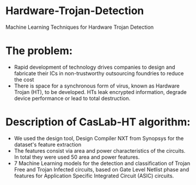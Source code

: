 # Hardware-Trojan-Detection
Machine Learning Techniques for Hardware Trojan Detection 

# The problem:

- Rapid development of technology drives companies to design and fabricate their ICs in non-trustworthy outsourcing foundries to reduce the cost
- There is space for a synchronous form of virus, known as Hardware Trojan (HT), to be developed. HTs leak encrypted information, degrade device performance or lead to total destruction.

# Description of CasLab-HT algorithm:

- We used the design tool, Design Compiler NXT from Synopsys for the dataset's feature extraction
- The features consist via area and power characteristics of the circuits. In total they were used 50 area and power features.
- 7 Machine Learning models for the detection and classification of Trojan Free and Trojan Infected circuits, based on Gate Level Netlist phase and features for Application Specific Integrated Circuit (ASIC) circuits.
